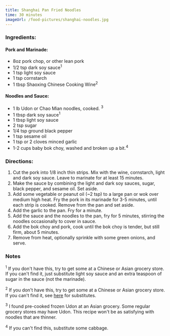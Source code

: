 ```yaml
---
title: Shanghai Pan Fried Noodles
time: 30 minutes
imageUrl: /food-pictures/shanghai-noodles.jpg
---
```


### Ingredients:

#### Pork and Marinade:

- 8oz pork chop, or other lean pork
- 1/2 tsp dark soy sauce<sup>1</sup>
- 1 tsp light soy sauce
- 1 tsp cornstarch
- 1 tbsp Shaoxing Chinese Cooking Wine<sup>2</sup>

#### Noodles and Sauce:

- 1 lb Udon or Chao Mian noodles, cooked. <sup>3</sup>
- 1 tbsp dark soy sauce<sup>1</sup>
- 1 tbsp light soy sauce
- 2 tsp sugar
- 1/4 tsp ground black pepper
- 1 tsp sesame oil
- 1 tsp or 2 cloves minced garlic
- 1-2 cups baby bok choy, washed and broken up a bit.<sup>4</sup>

### Directions:

1. Cut the pork into 1/8 inch thin strips. Mix with the wine, cornstarch, light and dark soy sauce. Leave to marinate for at least 15 minutes.
2. Make the sauce by combining the light and dark soy sauces, sugar, black pepper, and sesame oil. Set aside.
3. Add some vegetable or peanut oil (~2 tsp) to a large pan or wok over medium high heat. Fry the pork in its marinade for 3-5 minutes, until each strip is cooked. Remove from the pan and set aside.
4. Add the garlic to the pan. Fry for a minute.
5. Add the sauce and the noodles to the pan, fry for 5 minutes, stirring the noodles occasionally to cover in sauce.
6. Add the bok choy and pork, cook until the bok choy is tender, but still firm, about 5 minutes.
7. Remove from heat, optionally sprinkle with some green onions, and serve.

### Notes

<sup>1</sup> If you don't have this, try to get some at a Chinese or Asian grocery store. If you can't find it, just substitute light soy sauce and an extra teaspoon of sugar in the sauce (not the marinade).

<sup>2</sup> If you don't have this, try to get some at a Chinese or Asian grocery store. If you can't find it, see [here](https://www.fitibility.com/shaoxing-wine-substitutes/) for substitutes.

<sup>3</sup> I found pre-cooked frozen Udon at an Asian grocery. Some regular grocery stores may have Udon. This recipe won't be as satisfying with noodles that are thinner.

<sup>4</sup> If you can't find this, substitute some cabbage.